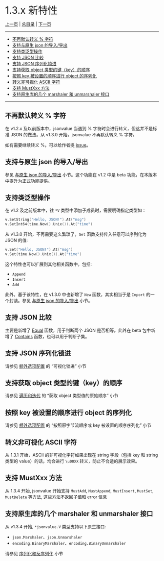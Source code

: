 
<font size=6>1.3.x 新特性</font>

[上一页](./14_1_14_new_feature.md) | [总目录](./README.md) | [下一页](./16_1_12_new_feature.md)

---

- [不再默认转义 % 字符](#不再默认转义--字符)
- [支持与原生 json 的导入/导出](#支持与原生-json-的导入导出)
- [支持类泛型操作](#支持类泛型操作)
- [支持 JSON 比较](#支持-json-比较)
- [支持 JSON 序列化锁进](#支持-json-序列化锁进)
- [支持获取 object 类型的键（key）的顺序](#支持获取-object-类型的键key的顺序)
- [按照 key 被设置的顺序进行 object 的序列化](#按照-key-被设置的顺序进行-object-的序列化)
- [转义非可视化 ASCII 字符](#转义非可视化-ascii-字符)
- [支持 MustXxx 方法](#支持-mustxxx-方法)
- [支持原生库的几个 marshaler 和 unmarshaler 接口](#支持原生库的几个-marshaler-和-unmarshaler-接口)

---

## 不再默认转义 % 字符

在 v1.2.x 及以前版本中，jsonvalue 当遇到 % 字符时会进行转义，但这并不是标准 JSON 的做法。从 v1.3.0 开始，jsonvalue 不再默认转义 % 字符。

如有需要继续转义 %，可以给作者提 [issue](https://github.com/Andrew-M-C/go.jsonvalue/issues/new)。

## 支持与原生 json 的导入/导出

参见 [与原生 json 的导入/导出](./06_import_export.md) 小节。这个功能在 v1.2 中是 beta 功能，在本版本中提升为正式功能提供。

## 支持类泛型操作

在 v1.2 及之前版本中，往 `*V` 类型中添加子成员时，需要明确指定类型如：

```go
v.SetString("Hello, JSON!").At("msg")
v.SetInt64(time.Now().Unix()).At("time")
```

从 v1.3.0 开始，不再需要这么繁琐了，`Set` 函数支持传入任意可以序列化为 JSON 的值:

```go
v.Set("Hello, JSON!").At("msg")
v.Set(time.Now().Unix()).At("time")
```

这个特性也可以扩展到其他相关函数中，包括:

- `Append`
- `Insert`
- `Add`

此外，基于该特性，在 v1.3.0 中也新增了 `New` 函数，其实相当于是 `Import` 的一个封装。参见 [与原生 json 的导入/导出](./06_import_export.md) 小节。

## 支持 JSON 比较

主要是新增了 [Equal](./11_comparation.md) 函数，用于判断两个 JSON 是否相等。此外在 beta 包中新增了 [Contains](./13_beta.md) 函数，也可以用于判断子集。

## 支持 JSON 序列化锁进

请参见 [额外选项配置](./12_option.md) 的 “可视化锁进” 小节

## 支持获取 object 类型的键（key）的顺序

请参见 [遍历和迭代](./07_iteration.md) 的 “获取 object 类型值的原始顺序” 小节

## 按照 key 被设置的顺序进行 object 的序列化

请参见 [额外选项配置](./12_option.md) 的 “按照原字节流顺序或 key 被设置的顺序序列化” 小节

## 转义非可视化 ASCII 字符

从 1.3.1 开始，ASCII 的非可视化字符如果出现在 string 字段（包括 key 和 string 类型的 value）的话，均会进行 `\u00XX` 转义，防止不合适的展示效果。

## 支持 MustXxx 方法

从 1.3.4 开始, jsonvalue 开始支持 `MustAdd`, `MustAppend`, `MustInsert`, `MustSet`, `MustDelete` 等方法, 这些方法不返回子值和 error 信息

## 支持原生库的几个 marshaler 和 unmarshaler 接口

从 v1.3.4 开始, `*jsonvalue.V` 类型支持以下原生接口:

- `json.Marshaler`、`json.Unmarshaler`
- `encoding.BinaryMarshaler`、`encoding.BinaryUnmarshaler`

请参见 [序列化和反序列化](./05_marshal_unmarshal.md) 小节
